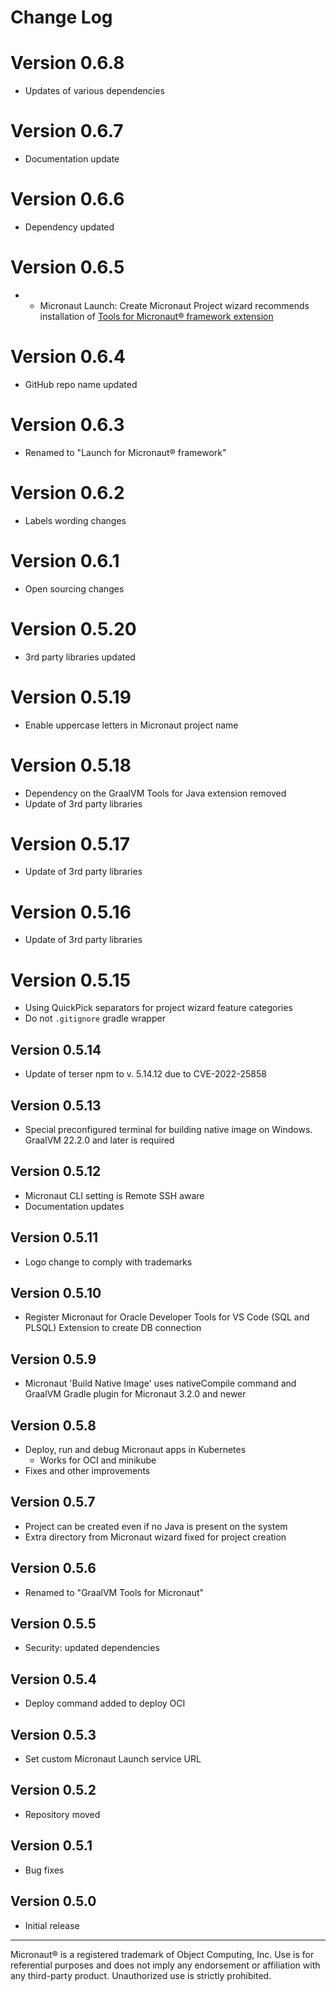 # Change Log

# Version 0.6.8
* Updates of various dependencies

# Version 0.6.7
* Documentation update

# Version 0.6.6
* Dependency updated

# Version 0.6.5
* * Micronaut Launch: Create Micronaut Project wizard recommends installation of [Tools for Micronaut® framework extension](https://marketplace.visualstudio.com/items?itemName=oracle-labs-graalvm.micronaut-tools)

# Version 0.6.4
* GitHub repo name updated

# Version 0.6.3
* Renamed to "Launch for Micronaut® framework"

# Version 0.6.2
* Labels wording changes

# Version 0.6.1
* Open sourcing changes

# Version 0.5.20
* 3rd party libraries updated

# Version 0.5.19
* Enable uppercase letters in Micronaut project name

# Version 0.5.18
* Dependency on the GraalVM Tools for Java extension removed
* Update of 3rd party libraries

# Version 0.5.17
* Update of 3rd party libraries

# Version 0.5.16
* Update of 3rd party libraries

# Version 0.5.15
* Using QuickPick separators for project wizard feature categories
* Do not `.gitignore` gradle wrapper

## Version 0.5.14
* Update of terser npm to v. 5.14.12 due to CVE-2022-25858 
## Version 0.5.13
* Special preconfigured terminal for building native image on Windows. GraalVM 22.2.0 and later is required
## Version 0.5.12
* Micronaut CLI setting is Remote SSH aware
* Documentation updates

## Version 0.5.11
* Logo change to comply with trademarks

## Version 0.5.10
* Register Micronaut for Oracle Developer Tools for VS Code (SQL and PLSQL) Extension to create DB connection

## Version 0.5.9
* Micronaut 'Build Native Image' uses nativeCompile command and GraalVM Gradle plugin for Micronaut 3.2.0 and newer

## Version 0.5.8
* Deploy, run and debug Micronaut apps in Kubernetes
   * Works for OCI and minikube
* Fixes and other improvements
## Version 0.5.7
* Project can be created even if no Java is present on the system
* Extra directory from Micronaut wizard fixed for project creation

## Version 0.5.6
* Renamed to "GraalVM Tools for Micronaut"

## Version 0.5.5
* Security: updated dependencies

## Version 0.5.4
* Deploy command added to deploy OCI

## Version 0.5.3
* Set custom Micronaut Launch service URL

## Version 0.5.2
* Repository moved

## Version 0.5.1
* Bug fixes

## Version 0.5.0
* Initial release

---
Micronaut&reg; is a registered trademark of Object Computing, Inc. Use is for referential purposes and does not imply any endorsement or affiliation with any third-party product. Unauthorized use is strictly prohibited.